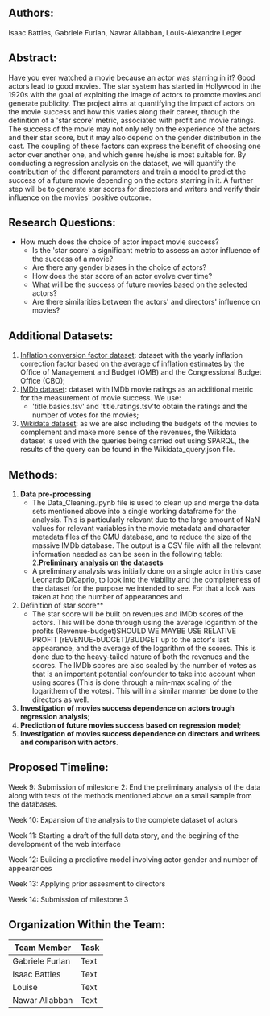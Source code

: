 ## Authors:
Isaac Battles, Gabriele Furlan, Nawar Allabban, Louis-Alexandre Leger

## Abstract:
Have you ever watched a movie because an actor was starring in it? Good actors lead to good movies. The star system has started in Hollywood in the 1920s with the goal of exploiting the image of actors to promote movies and generate publicity. The project aims at quantifying the impact of actors on the movie success and how this varies along their career, through the definition of a 'star score' metric, associated with profit and movie ratings. The success of the movie may not only rely on the experience of the actors and their star score, but it may also depend on the gender distribution in the cast. The coupling of these factors can express the benefit of choosing one actor over another one, and which genre he/she is most suitable for. By conducting a regression analysis on the dataset, we will quantify the contribution of the different parameters and train a model to predict the success of a future movie depending on the actors starring in it. A further step will be to generate star scores for directors and writers and verify their influence on the movies' positive outcome.

## Research Questions:

- How much does the choice of actor impact movie success?
    - Is the 'star score' a significant metric to assess an actor influence of the success of a movie?
    - Are there any gender biases in the choice of actors?
    - How does the star score of an actor evolve over time?
    - What will be the success of future movies based on the selected actors?
    - Are there similarities between the actors' and directors' influence on movies?

## Additional Datasets:
1. [Inflation conversion factor dataset](https://liberalarts.oregonstate.edu/spp/polisci/faculty-staff/robert-sahr/inflation-conversion-factors-years-1774-estimated-2024-dollars-recent-years/individual-year-conversion-factor-table-0): dataset with the yearly inflation correction factor based on the average of inflation estimates by the Office of Management and Budget (OMB) and the Congressional Budget Office (CBO);
2. [IMDb dataset](https://datasets.imdbws.com/): dataset with IMDb movie ratings as an additional metric for the measurement of movie success. We use:
    - 'title.basics.tsv' and 'title.ratings.tsv'to obtain the ratings and the number of votes for the movies;
3. [Wikidata dataset](https://www.wikidata.org/): as we are also including the budgets of the movies to complement and make more sense of the revenues, the Wikidata dataset is used with the queries being carried out using SPARQL, the results of the query can be found in the Wikidata_query.json file.

## Methods:
1. **Data pre-processing**
    - The Data_Cleaning.ipynb file is used to clean up and merge the data sets mentioned above into a single working dataframe for the analysis. This is particularly relevant due to the large amount of NaN values for relevant variables in the movie metadata and character metadata files of the CMU database, and to reduce the size of the massive IMDb database. The output is a CSV file with all the relevant information needed as can be seen in the following table:
2.**Preliminary analysis on the datasets**
    - A preliminary analysis was initially done on a single actor in this case Leonardo DiCaprio, to look into the viability and the completeness of the dataset for the purpose we intended to see. For that a look was taken at hoq the number of appearances and 
3. Definition of star score**
    - The star score will be built on revenues and IMDb scores of the actors. This will be done through using the average logarithm of the profits (Revenue-budget)SHOULD WE MAYBE USE RELATIVE PROFIT (rEVENUE-bUDGET)/BUDGET up to the actor's last appearance, and the average of the logarithm of the scores. This is done due to the heavy-tailed nature of both the revenues and the scores. The IMDb scores are also scaled by the number of votes as that is an important potential confounder to take into account when using scores (This is done through a min-max scaling of the logarithem of the votes). This will in a similar manner be done to the directors as well.
4. **Investigation of movies success dependence on actors trough regression analysis**;
5. **Prediction of future movies success based on regression model**;
6. **Investigation of movies success dependence on directors and writers and comparison with actors**.

## Proposed Timeline:

Week 9: Submission of milestone 2: End the preliminary analysis of the data along with tests of the methods mentioned above on a small sample from the databases.

Week 10: Expansion of the analysis to the complete dataset of actors

Week 11: Starting a draft of the full data story, and the begining of the development of the web interface

Week 12: Building a predictive model involving actor gender and number of appearances

Week 13: Applying prior assesment to directors

Week 14: Submission of milestone 3

## Organization Within the Team:

| Team Member | Task |
| --- | ----------- |
| Gabriele Furlan | Text |
| Isaac Battles | Text |
| Louise | Text |
| Nawar Allabban | Text |
